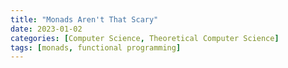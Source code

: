```yaml
---
title: "Monads Aren't That Scary"
date: 2023-01-02
categories: [Computer Science, Theoretical Computer Science]
tags: [monads, functional programming]
---
```



